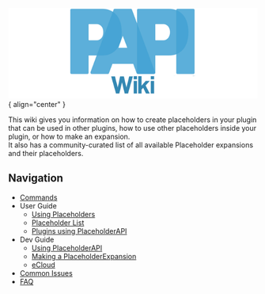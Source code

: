 ![placeholderapi_logo](assets/img/wiki-logo.png){ align="center" }

This wiki gives you information on how to create placeholders in your plugin that can be used in other plugins, how to use other placeholders inside your plugin, or how to make an expansion.  
It also has a community-curated list of all available Placeholder expansions and their placeholders.

## Navigation

- [Commands](commands.md)
- User Guide
    - [Using Placeholders](users/using-placeholders.md)
    - [Placeholder List](users/placeholder-list.md)
    - [Plugins using PlaceholderAPI](users/plugins-using-placeholderapi.md)
- Dev Guide
    - [Using PlaceholderAPI](developers/using-placeholderapi.md)
    - [Making a PlaceholderExpansion](developers/creating-a-placeholderexpansion.md)
    - [eCloud](developers/expansion-cloud.md)
- [Common Issues](common-issues.md)
- [FAQ](faq.md)